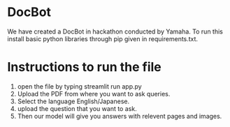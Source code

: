 # DocBot
We have created a DocBot in hackathon conducted by Yamaha.
To run this install basic python libraries through pip given in requirements.txt.
# Instructions to run the file
1) open the file by typing streamlit run app.py
2) Upload the PDF from where you want to ask queries.
3) Select the language English/Japanese.
4) upload the question that you want to ask.
5) Then our model will give you answers with relevent pages and images.
